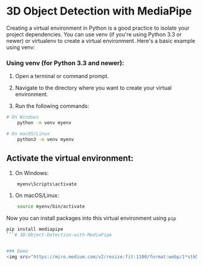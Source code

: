 # 3D Object Detection with MediaPipe

Creating a virtual environment in Python is a good practice to isolate your project dependencies. You can use venv (if you're using Python 3.3 or newer) or virtualenv to create a virtual environment. Here's a basic example using venv:

### Using venv (for Python 3.3 and newer):
1. Open a terminal or command prompt.

2. Navigate to the directory where you want to create your virtual environment.

3. Run the following commands:
```bash
# On Windows
    python -m venv myenv

# On macOS/Linux
    python3 -m venv myenv
```

## Activate the virtual environment:
1. On Windows:

```bash
    myenv\Scripts\activate
```
1. On macOS/Linux:

```bash
    source myenv/bin/activate
```
Now you can install packages into this virtual environment using `pip`

```bash
pip install mediapipe
```# 3D-Object-Detection-with-MediaPipe


### Demo
<img src="https://miro.medium.com/v2/resize:fit:1100/format:webp/1*stkMLjzGa3iIRJj4INMcjw.gif"/>
